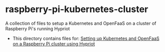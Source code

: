 # raspberry-pi-kubernetes-cluster

A collection of files to setup a Kubernetes and OpenFaaS on a cluster of Raspberry Pi's running Hypriot

* This directory contains files for: [Setting up Kubernetes and OpenFaaS on a Raspberry Pi cluster using Hypriot](https://johnwyles.github.io/posts/setting-up-kubernetes-and-openfaas-on-a-raspberry-pi-cluster-using-hypriot/)
